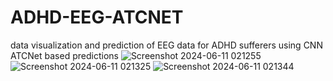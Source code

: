 # ADHD-EEG-ATCNET

data visualization and prediction of EEG data for ADHD sufferers using CNN ATCNet based predictions
![Screenshot 2024-06-11 021255](https://github.com/TioSatrio100/ADHD-EEG-ATCNET/assets/88955341/2745e191-fa65-4135-ba41-cda1fd5e4da0)
![Screenshot 2024-06-11 021325](https://github.com/TioSatrio100/ADHD-EEG-ATCNET/assets/88955341/dda8d1a1-7ed4-492b-8f11-6dbcdda0826b)
![Screenshot 2024-06-11 021344](https://github.com/TioSatrio100/ADHD-EEG-ATCNET/assets/88955341/01347404-b735-4a50-86b4-1f6ee343f897)

